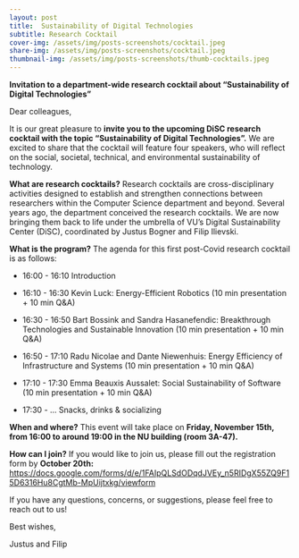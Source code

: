```yaml
---
layout: post
title:  Sustainability of Digital Technologies
subtitle: Research Cocktail
cover-img: /assets/img/posts-screenshots/cocktail.jpeg
share-img: /assets/img/posts-screenshots/cocktail.jpeg
thumbnail-img: /assets/img/posts-screenshots/thumb-cocktails.jpeg
---
```


**Invitation to a department-wide research cocktail about “Sustainability of Digital Technologies”**

Dear colleagues,

It is our great pleasure to **invite you to the upcoming DiSC research cocktail with the topic “Sustainability of Digital Technologies”.** We are excited to share that the cocktail will feature four speakers, who will reflect on the social, societal, technical, and environmental sustainability of technology. 

**What are research cocktails?** Research cocktails are cross-disciplinary activities designed to establish and strengthen connections between researchers within the Computer Science department and beyond. Several years ago, the department conceived the research cocktails. We are now bringing them back to life under the umbrella of VU’s Digital Sustainability Center (DiSC), coordinated by Justus Bogner and Filip Ilievski.



**What is the program?** The agenda for this first post-Covid research cocktail is as follows:

- 16:00 - 16:10 Introduction

- 16:10 - 16:30 Kevin Luck: Energy-Efficient Robotics (10 min presentation + 10 min Q\&A)

- 16:30 - 16:50 Bart Bossink and Sandra Hasanefendic: Breakthrough Technologies and Sustainable Innovation (10 min presentation + 10 min Q\&A)

- 16:50 - 17:10 Radu Nicolae and Dante Niewenhuis: Energy Efficiency of Infrastructure and Systems (10 min presentation + 10 min Q\&A)

- 17:10 - 17:30 Emma Beauxis Aussalet: Social Sustainability of Software (10 min presentation + 10 min Q\&A)

- 17:30 - ... Snacks, drinks & socializing

**When and where?** This event will take place on **Friday, November 15th, from 16:00 to around 19:00 in the NU building (room 3A-47).** 

**How can I join?** If you would like to join us, please fill out the registration form by **October 20th:** <https://docs.google.com/forms/d/e/1FAIpQLSdODqdJVEy_n5RIDgX55ZQ9F15D6316Hu8CgtMb-MpUijtxkg/viewform>

If you have any questions, concerns, or suggestions, please feel free to reach out to us!

Best wishes,

Justus and Filip

<!-- ![](/assets/img/posts-screenshots/cocktail.jpeg) -->
